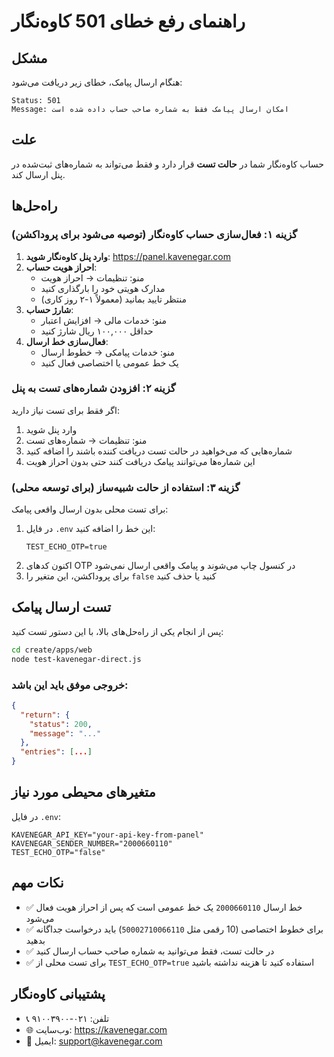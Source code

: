 # راهنمای رفع خطای 501 کاوه‌نگار

## مشکل
هنگام ارسال پیامک، خطای زیر دریافت می‌شود:
```
Status: 501
Message: امکان ارسال پیامک فقط به شماره صاحب حساب داده شده است
```

## علت
حساب کاوه‌نگار شما در **حالت تست** قرار دارد و فقط می‌تواند به شماره‌های ثبت‌شده در پنل ارسال کند.

## راه‌حل‌ها

### گزینه ۱: فعال‌سازی حساب کاوه‌نگار (توصیه می‌شود برای پروداکشن)

1. **وارد پنل کاوه‌نگار شوید**: https://panel.kavenegar.com
2. **احراز هویت حساب**:
   - منو: تنظیمات → احراز هویت
   - مدارک هویتی خود را بارگذاری کنید
   - منتظر تایید بمانید (معمولاً ۱-۲ روز کاری)
3. **شارژ حساب**:
   - منو: خدمات مالی → افزایش اعتبار
   - حداقل ۱۰۰,۰۰۰ ریال شارژ کنید
4. **فعال‌سازی خط ارسال**:
   - منو: خدمات پیامکی → خطوط ارسال
   - یک خط عمومی یا اختصاصی فعال کنید

### گزینه ۲: افزودن شماره‌های تست به پنل

اگر فقط برای تست نیاز دارید:

1. وارد پنل شوید
2. منو: تنظیمات → شماره‌های تست
3. شماره‌هایی که می‌خواهید در حالت تست دریافت کننده باشند را اضافه کنید
4. این شماره‌ها می‌توانند پیامک دریافت کنند حتی بدون احراز هویت

### گزینه ۳: استفاده از حالت شبیه‌ساز (برای توسعه محلی)

برای تست محلی بدون ارسال واقعی پیامک:

1. در فایل `.env` این خط را اضافه کنید:
   ```
   TEST_ECHO_OTP=true
   ```
2. اکنون کدهای OTP در کنسول چاپ می‌شوند و پیامک واقعی ارسال نمی‌شود
3. برای پروداکشن، این متغیر را `false` کنید یا حذف کنید

## تست ارسال پیامک

پس از انجام یکی از راه‌حل‌های بالا، با این دستور تست کنید:

```bash
cd create/apps/web
node test-kavenegar-direct.js
```

### خروجی موفق باید این باشد:
```json
{
  "return": {
    "status": 200,
    "message": "..."
  },
  "entries": [...]
}
```

## متغیرهای محیطی مورد نیاز

در فایل `.env`:

```env
KAVENEGAR_API_KEY="your-api-key-from-panel"
KAVENEGAR_SENDER_NUMBER="2000660110"
TEST_ECHO_OTP="false"
```

## نکات مهم

- ✅ خط ارسال `2000660110` یک خط عمومی است که پس از احراز هویت فعال می‌شود
- ✅ برای خطوط اختصاصی (10 رقمی مثل `50002710066110`) باید درخواست جداگانه بدهید
- ✅ در حالت تست، فقط می‌توانید به شماره صاحب حساب ارسال کنید
- ✅ برای تست محلی از `TEST_ECHO_OTP=true` استفاده کنید تا هزینه نداشته باشید

## پشتیبانی کاوه‌نگار

- 📞 تلفن: ۰۲۱-۹۱۰۰۳۹۰۰
- 🌐 وب‌سایت: https://kavenegar.com
- 📧 ایمیل: support@kavenegar.com

